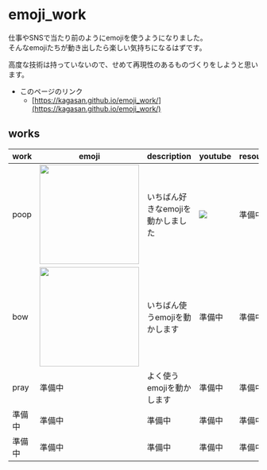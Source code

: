 # emoji_work
仕事やSNSで当たり前のようにemojiを使うようになりました。  
そんなemojiたちが動き出したら楽しい気持ちになるはずです。  
  
高度な技術は持っていないので、せめて再現性のあるものづくりをしようと思います。  




- このページのリンク
  - [https://kagasan.github.io/emoji_work/](https://kagasan.github.io/emoji_work/)


## works

| work | emoji | description | youtube  | resource | 
| ---- | ----- | ----------- | -------- | -------- | 
| poop | <img src='https://user-images.githubusercontent.com/2450046/168466853-0fdb0fdf-263e-49ba-ba79-f854d1d0e79a.png' width='200'> | いちばん好きなemojiを動かしました | [![](https://img.youtube.com/vi/GSf-Xmr6iXg/0.jpg)](https://www.youtube.com/watch?v=GSf-Xmr6iXg) | 準備中 | 
| bow | <img src='https://user-images.githubusercontent.com/2450046/168466966-f208725b-a5b3-494d-857f-7d0059effa84.png' width='200'> | いちばん使うemojiを動かします | 準備中 | 準備中 | 
| pray | 準備中 | よく使うemojiを動かします | 準備中 | 準備中 | 
| 準備中 | 準備中 | 準備中 | 準備中 | 準備中 | 
| 準備中 | 準備中 | 準備中 | 準備中 | 準備中 | 
